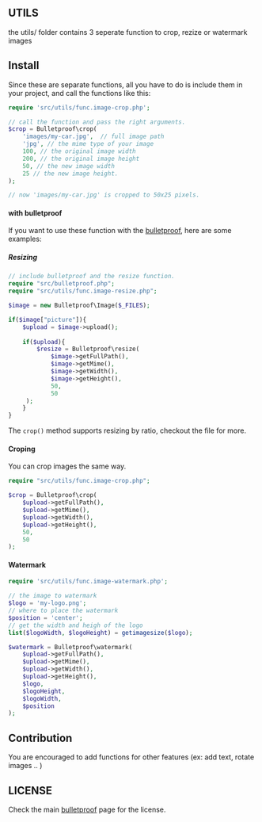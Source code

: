 UTILS
----- 
the utils/ folder contains 3 seperate function to crop, rezize or watermark images

Install
-----
Since these are separate functions, all you have to do is 
include them in your project, and call the functions like this: 

```php 
require 'src/utils/func.image-crop.php';

// call the function and pass the right arguments. 
$crop = Bulletproof\crop( 
	'images/my-car.jpg',  // full image path
	'jpg', // the mime type of your image
	100, // the original image width
	200, // the original image height
	50, // the new image width
	25 // the new image height. 
); 

// now 'images/my-car.jpg' is cropped to 50x25 pixels.
```

#### with bulletproof

If you want to use these function with the [bulletproof][bulletproof], here are some examples: 

##### Resizing
```php 
// include bulletproof and the resize function.
require "src/bulletproof.php";
require "src/utils/func.image-resize.php";

$image = new Bulletproof\Image($_FILES);

if($image["picture"]){
	$upload = $image->upload();
	
	if($upload){
		$resize = Bulletproof\resize(
			$image->getFullPath(), 
			$image->getMime(),
			$image->getWidth(),
			$image->getHeight(),
			50,
			50
	 );
	}
}
```
The `crop()` method supports resizing by ratio, checkout the file for more. 

#### Croping
You can crop images the same way.
```php 
require "src/utils/func.image-crop.php";

$crop = Bulletproof\crop(
	$upload->getFullPath(), 
	$upload->getMime(),
	$upload->getWidth(),
	$upload->getHeight(),
	50,
	50
);

```
#### Watermark
```php 
require 'src/utils/func.image-watermark.php';

// the image to watermark
$logo = 'my-logo.png'; 
// where to place the watermark
$position = 'center'; 
// get the width and heigh of the logo
list($logoWidth, $logoHeight) = getimagesize($logo);

$watermark = Bulletproof\watermark(
	$upload->getFullPath(), 
	$upload->getMime(),
	$upload->getWidth(),
	$upload->getHeight(),
	$logo, 
	$logoHeight, 
	$logoWidth, 
	$position		
);
```

Contribution 
----- 

You are encouraged to add functions for other features (ex: add text, rotate images .. ) 

LICENSE 
----- 
Check the main [bulletproof][bulletproof] page for the license. 


[bulletproof]: http://github.com/samayo/bulletproof

